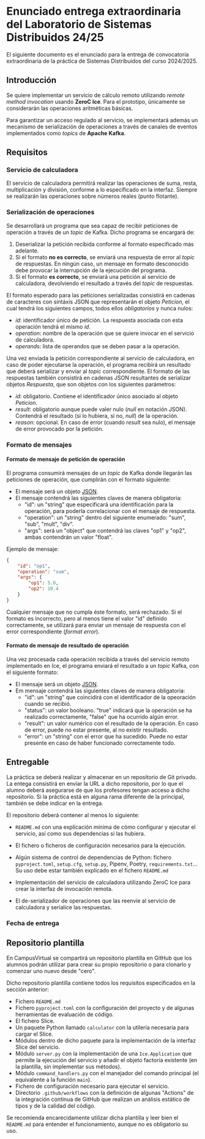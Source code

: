 # Enunciado entrega extraordinaria del Laboratorio de Sistemas Distribuidos 24/25

El siguiente documento es el enunciado para la entrega de convocatoria extraordinaria
de la práctica de Sistemas Distribuidos del curso 2024/2025.

## Introducción

Se quiere implementar un servicio de cálculo remoto utilizando _remote method invocation_ usando **ZeroC Ice**.
Para el prototipo, únicamente se considerarán las operaciones aritméticas básicas.

Para garantizar un acceso regulado al servicio, se implementará además un mecanismo de serialización de
operaciones a través de canales de eventos implementados como _topics_ de **Apache Kafka**.

## Requisitos

### Servicio de calculadora

El servicio de calculadora permitirá realizar las operaciones de suma, resta, multiplicación y división, conforme
a lo especificado en la interfaz. Siempre se realizarán las operaciones sobre números reales (punto flotante).

### Serialización de operaciones

Se desarrollará un programa que sea capaz de recibir peticiones de operación a través de un _topic_ de Kafka. Dicho
programa se encargará de:

1. Deserializar la petición recibida conforme al formato especificado más adelante.
2. Si el formato **no es correcto**, se enviará una respuesta de error al _topic_ de respuestas. En ningún caso, un
   mensaje en formato desconocido debe provocar la interrupción de la ejecución del programa.
3. Si el formato **es correcto**, se enviará una petición al servicio de calculadora, devolviendo el resultado
    a través del _topic_ de respuestas.

El formato esperado para las peticiones serializadas consistirá en cadenas de caracteres con sintáxis JSON que
representarán el objeto _Peticion_, el cual tendrá los siguientes campos, todos ellos _obligatorios_ y nunca nulos:
- _id_: identificador único de petición. La respuesta asociada con esta operación tendrá el mismo _id_.
- _operation_: nombre de la operación que se quiere invocar en el servicio de calculadora.
- _operands_: lista de operandos que se deben pasar a la operación.

Una vez enviada la petición correspondiente al servicio de calculadora, en caso de poder ejecutarse la operación,
el programa recibirá un resultado que deberá serializar y enviar al _topic_ correspondiente. El formato de las respuestas
también consistirá en cadenas JSON resultantes de serializar objetos _Respuesta_, que son objetos con los siguientes
parámetros:
- _id_: obligatorio. Contiene el identificador único asociado al objeto _Peticion_.
- _result_: obligatorio aunque puede valer nulo (_null_ en notación JSON). Contendrá el resultado (si lo hubiera,
  si no, _null_) de la operación.
- _reason_: opcional. En caso de error (cuando _result_ sea nulo), el mensaje de error provocado por la petición.

### Formato de mensajes

#### Formato de mensaje de petición de operación

El programa consumirá mensajes de un _topic_ de Kafka donde llegarán las peticiones de operación, que cumplirán con
el formato siguiente:

- El mensaje será un objeto [JSON][1].
- El mensaje contendrá las siguientes claves de manera obligatoria:
    - "id": un "string" que especificará una identificación para la operación, para poderla correlacionar con
        el mensaje de respuesta.
    - "operation": un "string" dentro del siguiente enumerado: "sum", "sub", "mult", "div".
    - "args": será un "object" que contendrá las claves "op1" y "op2", ambas contendrán un valor "float".

Ejemplo de mensaje:

```json
{
    "id": "op1",
    "operation": "sum",
    "args": {
        "op1": 5.0,
        "op2": 10.4
    }
}
```

Cualquier mensaje que no cumpla éste formato, será rechazado. Si el formato es incorrecto, pero al menos tiene el
valor "id" definido correctamente, se utilizará para enviar un mensaje de respuesta con el error correspondiente
(_format error_).

#### Formato de mensaje de resultado de operación

Una vez procesada cada operación recibida a través del servicio remoto implementado en Ice, el programa enviará el
resultado a un _topic_ Kafka, con el siguiente formato:

- El mensaje será un objeto [JSON][1].
- Em mensaje contendrá las siguientes claves de manera obligatoria:
    - "id": un "string" que coincidirá con el identificador de la opeoración cuando se recibió.
    - "status": un valor booleano. "true" indicará que la operación se ha realizado correctamente, "false" que ha
        ocurrido algún error.
    - "result": un valor numérico con el resultado de la operación. En caso de error, puede no estar presente, al
        no existir resultado.
    - "error": un "string" con el error que ha sucedido. Puede no estar presente en caso de haber funcionado
        correctamente todo.

## Entregable

La práctica se deberá realizar y almacenar en un repositorio de Git privado. La entega consistirá en enviar
la URL a dicho repositorio, por lo que el alumno deberá asegurarse de que los profesores tengan acceso a
dicho repositorio. Si la práctica está en alguna rama diferente de la principal, también se debe indicar en la entrega.

El repositorio deberá contener al menos lo siguiente:

- `README.md` con una explicación mínima de cómo configurar y ejecutar el servicio, así como sus dependencias
    si las hubiera.

- El fichero o ficheros de configuración necesarios para la ejecución.
- Algún sistema de control de dependencias de Python: fichero `pyproject.toml`, `setup.cfg`, `setup.py`, Pipenv,
    Poetry, `requirements.txt`... Su uso debe estar también explicado en el fichero `README.md`
- Implementación del servicio de calculadora utilizando ZeroC Ice para crear la interfaz de invocación remota.
- El de-serializador de operaciones que las reenvíe al servicio de calculadora y serialice las respuestas.

### Fecha de entrega

## Repositorio plantilla

En CampusVirtual se compartirá un repositorio plantilla en GitHub que los alumnos podrán utilizar para crear
su propio repositorio o para clonarlo y comenzar uno nuevo desde "cero".

Dicho repositorio plantilla contiene todos los requisitos especificados en la sección anterior:

- Fichero `README.md`
- Fichero `pyproject.toml` con la configuración del proyecto y de algunas herramientas de evaluación de código.
- El fichero Slice.
- Un paquete Python llamado `calculator` con la utilería necesaria para cargar el Slice.
- Módulos dentro de dicho paquete para la implementación de la interfaz Slice del servicio.
- Módulo `server.py` con la implementación de una `Ice.Application` que permite la ejecución del servicio y añadir
    el objeto factoría existente (en la plantilla, sin implementar sus métodos).
- Módulo `command_handlers.py` con el manejador del comando principal (el equivalente a la función `main`).
- Fichero de configuración necesario para ejecutar el servicio.
- Directorio `.github/workflows` con la definición de algunas "Actions" de la integración continua de GitHub que
    realizan un análisis estático de tipos y de la calidad del código.

Se recomienda encarecidamente utilizar dicha plantilla y leer bien el `README.md` para entender el funcionamiento,
aunque no es obligatorio su uso.

[1]: https://es.wikipedia.org/wiki/JSON